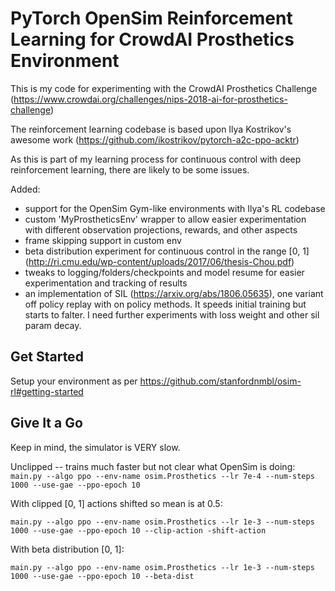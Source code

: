 # PyTorch OpenSim Reinforcement Learning for CrowdAI Prosthetics Environment

This is my code for experimenting with the CrowdAI Prosthetics Challenge (https://www.crowdai.org/challenges/nips-2018-ai-for-prosthetics-challenge)

The reinforcement learning codebase is based upon Ilya Kostrikov's awesome work (https://github.com/ikostrikov/pytorch-a2c-ppo-acktr)

As this is part of my learning process for continuous control with deep reinforcement learning, there are likely to be some issues.

Added:
 * support for the OpenSim Gym-like environments with Ilya's RL codebase
 * custom 'MyProstheticsEnv' wrapper to allow easier experimentation with different observation projections, rewards, and other aspects
 * frame skipping support in custom env
 * beta distribution experiment for continuous control in the range [0, 1] (http://ri.cmu.edu/wp-content/uploads/2017/06/thesis-Chou.pdf)
 * tweaks to logging/folders/checkpoints and model resume for easier experimentation and tracking of results
 * an implementation of SIL (https://arxiv.org/abs/1806.05635), one variant off policy replay with on policy methods. It speeds initial training but starts to falter. I need further experiments with loss weight and other sil param decay.
 
 
 ## Get Started
 
 Setup your environment as per https://github.com/stanfordnmbl/osim-rl#getting-started
 
 ## Give It a Go
 
 Keep in mind, the simulator is VERY slow.
 
 Unclipped -- trains much faster but not clear what OpenSim is doing:
 `main.py --algo ppo --env-name osim.Prosthetics --lr 7e-4 --num-steps 1000 --use-gae --ppo-epoch 10`
 
 With clipped [0, 1] actions shifted so mean is at 0.5:
 
 `main.py --algo ppo --env-name osim.Prosthetics --lr 1e-3 --num-steps 1000 --use-gae --ppo-epoch 10 --clip-action -shift-action`
 
 With beta distribution [0, 1]:
 
`main.py --algo ppo --env-name osim.Prosthetics --lr 1e-3 --num-steps 1000 --use-gae --ppo-epoch 10 --beta-dist`





